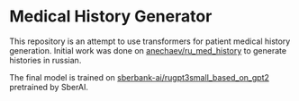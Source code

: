 # Medical History Generator

This repository is an attempt to use transformers for patient medical history generation.
Initial work was done on [anechaev/ru_med_history](https://huggingface.co/datasets/anechaev/ru_med_history)
to generate histories in russian.

The final model is trained on [sberbank-ai/rugpt3small_based_on_gpt2](https://huggingface.co/sberbank-ai/rugpt3small_based_on_gpt2) pretrained by SberAI.
